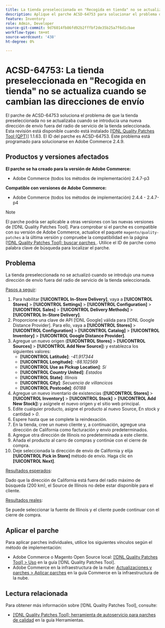 ```yaml
---
title: La tienda preseleccionada en "Recogida en tienda" no se actualiza cuando cambia la dirección de envío
description: Aplique el parche ACSD-64753 para solucionar el problema de Adobe Commerce en el que la tienda preseleccionada no se actualizaba cuando se introducía una nueva dirección de envío fuera del radio de servicio de la tienda seleccionada.
feature: Inventory
role: Admin, Developer
source-git-commit: 9d76014fb86fd92b2fffbf2de35b25a7f6d1cbae
workflow-type: tm+mt
source-wordcount: '438'
ht-degree: 0%

---
```



# ACSD-64753: La tienda preseleccionada en &quot;Recogida en tienda&quot; no se actualiza cuando se cambian las direcciones de envío

El parche de ACSD-64753 soluciona el problema de que la tienda preseleccionada no se actualizaba cuando se introducía una nueva dirección de envío fuera del radio de servicio de la tienda seleccionada. Esta revisión está disponible cuando está instalado [[!DNL Quality Patches Tool (QPT)]](/help/tools/quality-patches-tool/quality-patches-tool-to-self-serve-quality-patches.md) 1.1.63. El ID del parche es ACSD-64753. Este problema está programado para solucionarse en Adobe Commerce 2.4.9.

## Productos y versiones afectados

**El parche se ha creado para la versión de Adobe Commerce:**

* Adobe Commerce (todos los métodos de implementación) 2.4.7-p3

**Compatible con versiones de Adobe Commerce:**

* Adobe Commerce (todos los métodos de implementación) 2.4.4 - 2.4.7-p4

>[!NOTE]
>
>El parche podría ser aplicable a otras versiones con las nuevas versiones de [!DNL Quality Patches Tool]. Para comprobar si el parche es compatible con su versión de Adobe Commerce, actualice el paquete `magento/quality-patches` a la última versión y compruebe la compatibilidad en la página [[!DNL Quality Patches Tool]: buscar parches ](https://experienceleague.adobe.com/tools/commerce-quality-patches/index.html?lang=es). Utilice el ID de parche como palabra clave de búsqueda para localizar el parche.

## Problema

La tienda preseleccionada no se actualizó cuando se introdujo una nueva dirección de envío fuera del radio de servicio de la tienda seleccionada.

<u>Pasos a seguir</u>:

1. Para habilitar **[!UICONTROL In-Store Delivery]**, vaya a **[!UICONTROL Stores]** > **[!UICONTROL Settings]** > **[!UICONTROL Configuration]** > **[!UICONTROL Sales]** > **[!UICONTROL Delivery Methods]** > **[!UICONTROL In-Store Delivery]**.
1. Proporcione una clave de API [!DNL Google] válida para [!DNL Google Distance Provider]. Para ello, vaya a **[!UICONTROL Stores]** > **[!UICONTROL Configuration]** > **[!UICONTROL Catalog]** > **[!UICONTROL Inventory]** > **[!UICONTROL Google Distance Provider]**.
1. Agregue un nuevo origen (**[!UICONTROL Stores]** > **[!UICONTROL Sources]** > **[!UICONTROL Add New Source]**) y establezca los siguientes valores:
   * **[!UICONTROL Latitude]**: *-41.917344*
   * **[!UICONTROL Longitude]**: *-88.102569*
   * **[!UICONTROL Use as Pickup Location]**: *Sí*
   * **[!UICONTROL Country United]**: *Estados*
   * **[!UICONTROL State]**: *Illinois*
   * **[!UICONTROL City]**: *Secuencia de villancicos*
   * **[!UICONTROL Postcode]**: *60188*
1. Agregue un nuevo inventario de existencias (**[!UICONTROL Stores]** > **[!UICONTROL Inventory]** > **[!UICONTROL Stock]** > **[!UICONTROL Add New Stock]**) y asígnele el nuevo origen y el sitio web principal.
1. Edite cualquier producto, asigne el producto al nuevo Source, En stock y cantidad > *0*.
1. Espere hasta que se complete la reindexación.
1. En la tienda, cree un nuevo cliente y, a continuación, agregue una dirección de California como facturación y envío predeterminados.
1. Agregue otra dirección de Illinois no predeterminada a este cliente.
1. Añada el producto al carro de compras y continúe con el cierre de compra.
1. Deje seleccionada la dirección de envío de California y elija **[!UICONTROL Pick in Store]** método de envío. Haga clic en **[!UICONTROL Next]**.

<u>Resultados esperados</u>:

Dado que la dirección de California está fuera del radio máximo de búsqueda (200 km), el Source de Illinois no debe estar disponible para el cliente.

<u>Resultados reales</u>:

Se puede seleccionar la fuente de Illinois y el cliente puede continuar con el cierre de compra.

## Aplicar el parche

Para aplicar parches individuales, utilice los siguientes vínculos según el método de implementación:

* Adobe Commerce o Magento Open Source local: [[!DNL Quality Patches Tool] > Uso](/help/tools/quality-patches-tool/usage.md) en la guía [!DNL Quality Patches Tool].
* Adobe Commerce en la infraestructura de la nube: [Actualizaciones y parches > Aplicar parches](https://experienceleague.adobe.com/docs/commerce-cloud-service/user-guide/develop/upgrade/apply-patches.html?lang=es) en la guía Commerce en la infraestructura de la nube.

## Lectura relacionada

Para obtener más información sobre [!DNL Quality Patches Tool], consulte:

* [[!DNL Quality Patches Tool]: herramienta de autoservicio para parches de calidad](/help/tools/quality-patches-tool/quality-patches-tool-to-self-serve-quality-patches.md) en la guía Herramientas.
